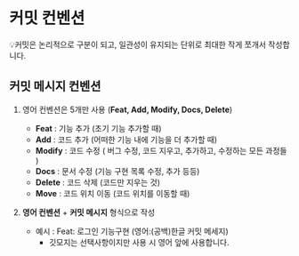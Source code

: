 # 커밋 컨벤션

💡커밋은 논리적으로 구분이 되고, 일관성이 유지되는 단위로 최대한 작게 쪼개서 작성합니다.

## 커밋 메시지 컨벤션

1. 영어 컨벤션은 5개만 사용 (**Feat, Add, Modify, Docs, Delete**)

   - **Feat** : 기능 추가 (초기 기능 추가할 때)
   - **Add** : 코드 추가 (어떠한 기능 내에 기능을 더 추가할 때)
   - **Modify** : 코드 수정 ( 버그 수정, 코드 지우고, 추가하고, 수정하는 모든 과정들 )
   - **Docs** : 문서 수정 (기능 구현 목록 수정, 추가 등등)
   - **Delete** : 코드 삭제 (코드만 지우는 것)
   - **Move** : 코드 위치 이동 (코드 위치를 이동할 때)

2. **영어 컨벤션** + **커밋 메시지** 형식으로 작성
   - 예시 : Feat: 로그인 기능구현 (영어:(공백)한글 커밋 메세지)
     - 깃모지는 선택사항이지만 사용 시 영어 앞에 사용합니다.
